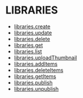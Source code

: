 ﻿**LIBRARIES**
=============

* [libraries.create](create.md)
* [libraries.update](update.md)
* [libraries.delete](delete.md)
* [libraries.get](get.md)
* [libraries.list](list.md)
* [libraries.uploadThumbnail](uploadThumbnail.md)
* [libraries.addItems](addItems.md)
* [libraries.deleteItems](deleteItems.md)
* [libraries.getItems](getItems.md)
* [libraries.publish](publish.md)
* [libraries.unpublish](unpublish.md)